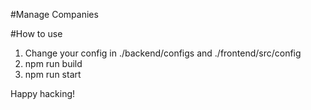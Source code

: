 #Manage Companies

#How to use

1. Change your config in ./backend/configs and ./frontend/src/config
2. npm run build
3. npm run start

Happy hacking!
